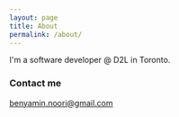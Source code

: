 ```yaml
---
layout: page
title: About
permalink: /about/
---
```


I'm a software developer @ D2L in Toronto.

### Contact me

[benyamin.noori@gmail.com](mailto:benyamin.noori@gmail.com)